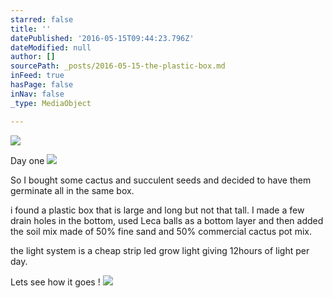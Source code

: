 ```yaml
---
starred: false
title: ''
datePublished: '2016-05-15T09:44:23.796Z'
dateModified: null
author: []
sourcePath: _posts/2016-05-15-the-plastic-box.md
inFeed: true
hasPage: false
inNav: false
_type: MediaObject

---
```

![](https://the-grid-user-content.s3-us-west-2.amazonaws.com/6d7a1935-5209-4034-9379-5e84ef327eaf.jpg)

Day one
![](https://the-grid-user-content.s3-us-west-2.amazonaws.com/8013515c-8a7b-43a4-91ad-b7f4ee5b45de.jpg)

So I bought some cactus and succulent seeds and decided to have them germinate all in the same box.

i found a plastic box that is large and long but not that tall. I made a few drain holes in the bottom, used Leca balls as a bottom layer and then added the soil mix made of 50% fine sand and 50% commercial cactus pot mix.

the light system is a cheap strip led grow light giving 12hours of light per day.

Lets see how it goes !
![](https://the-grid-user-content.s3-us-west-2.amazonaws.com/3a7f1a77-7e95-45ae-9b14-4fca6ea7bf6a.jpg)